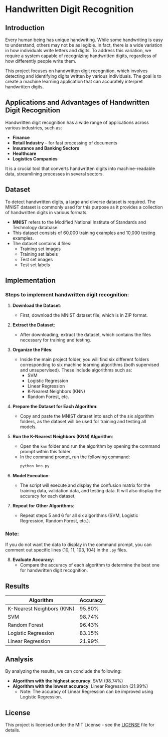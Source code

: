 # Handwritten Digit Recognition

## Introduction
Every human being has unique handwriting. While some handwriting is easy to understand, others may not be as legible. In fact, there is a wide variation in how individuals write letters and digits. To address this variation, we require a system capable of recognizing handwritten digits, regardless of how differently people write them.

This project focuses on handwritten digit recognition, which involves detecting and identifying digits written by various individuals. The goal is to create a machine learning application that can accurately interpret handwritten digits.

## Applications and Advantages of Handwritten Digit Recognition
Handwritten digit recognition has a wide range of applications across various industries, such as:

- **Finance**
- **Retail Industry** – for fast processing of documents
- **Insurance and Banking Sectors**
- **Healthcare**
- **Logistics Companies**

It is a crucial tool that converts handwritten digits into machine-readable data, streamlining processes in several sectors.

## Dataset
To detect handwritten digits, a large and diverse dataset is required. The MNIST dataset is commonly used for this purpose as it provides a collection of handwritten digits in various formats.

- **MNIST** refers to the Modified National Institute of Standards and Technology database.
- This dataset consists of 60,000 training examples and 10,000 testing examples.
- The dataset contains 4 files:
  - Training set images
  - Training set labels
  - Test set images
  - Test set labels

## Implementation

### Steps to implement handwritten digit recognition:

1. **Download the Dataset**:
    - First, download the MNIST dataset file, which is in ZIP format.

2. **Extract the Dataset**:
    - After downloading, extract the dataset, which contains the files necessary for training and testing.

3. **Organize the Files**:
    - Inside the main project folder, you will find six different folders corresponding to six machine learning algorithms (both supervised and unsupervised). These include algorithms such as:
      - SVM
      - Logistic Regression
      - Linear Regression
      - K-Nearest Neighbors (KNN)
      - Random Forest, etc.

4. **Prepare the Dataset for Each Algorithm**:
    - Copy and paste the MNIST dataset into each of the six algorithm folders, as the dataset will be used for training and testing all models.

5. **Run the K-Nearest Neighbors (KNN) Algorithm**:
    - Open the `knn` folder and run the algorithm by opening the command prompt within this folder.
    - In the command prompt, run the following command:
      ```bash
      python knn.py
      ```

6. **Model Execution**:
    - The script will execute and display the confusion matrix for the training data, validation data, and testing data. It will also display the accuracy for each dataset.

7. **Repeat for Other Algorithms**:
    - Repeat steps 5 and 6 for all six algorithms (SVM, Logistic Regression, Random Forest, etc.).

### Note:
If you do not want the data to display in the command prompt, you can comment out specific lines (10, 11, 103, 104) in the `.py` files.

8. **Evaluate Accuracy**:
    - Compare the accuracy of each algorithm to determine the best one for handwritten digit recognition.

## Results

| Algorithm               | Accuracy     |
|-------------------------|--------------|
| K-Nearest Neighbors (KNN)| 95.80%       |
| SVM                     | 98.74%       |
| Random Forest            | 96.43%       |
| Logistic Regression      | 83.15%       |
| Linear Regression        | 21.99%       |

## Analysis

By analyzing the results, we can conclude the following:

- **Algorithm with the highest accuracy**: SVM (98.74%)
- **Algorithm with the lowest accuracy**: Linear Regression (21.99%)  
  - Note: The accuracy of Linear Regression can be improved using Logistic Regression.

## License
This project is licensed under the MIT License - see the [LICENSE](LICENSE) file for details.
